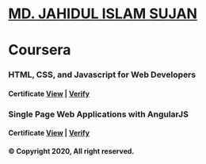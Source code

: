 # [MD. JAHIDUL ISLAM SUJAN](https://jahidofficial.github.io)

# Coursera

### HTML, CSS, and Javascript for Web Developers
#### Certificate [View](TDBRR3CVHGFY.jpg) | [Verify](https://www.coursera.org/verify/TDBRR3CVHGFY)

### Single Page Web Applications with AngularJS
#### Certificate [View](.jpg) | [Verify](https://www.coursera.org/verify/)

#### &copy; Copyright 2020, All right reserved.